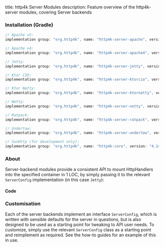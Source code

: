 title: http4k Server Modules
description: Feature overview of the http4k-server modules, covering Server backends

### Installation (Gradle)

```groovy
// Apache v5: 
implementation group: "org.http4k", name: "http4k-server-apache", version: "4.14.1.4"

// Apache v4: 
implementation group: "org.http4k", name: "http4k-server-apache4", version: "4.14.1.4"

// Jetty: 
implementation group: "org.http4k", name: "http4k-server-jetty", version: "4.14.1.4"

// Ktor CIO: 
implementation group: "org.http4k", name: "http4k-server-ktorcio", version: "4.14.1.4"

// Ktor Netty: 
implementation group: "org.http4k", name: "http4k-server-ktornetty", version: "4.14.1.4"

// Netty: 
implementation group: "org.http4k", name: "http4k-server-netty", version: "4.14.1.4"

// Ratpack: 
implementation group: "org.http4k", name: "http4k-server-ratpack", version: "4.14.1.4"

// Undertow: 
implementation group: "org.http4k", name: "http4k-server-undertow", version: "4.14.1.4"

// SunHttp (for development only): 
implementation group: "org.http4k", name: "http4k-core", version: "4.14.1.4"
```

### About
Server-backend modules provide a consistent API to mount HttpHandlers into the specified container in 1 LOC, by 
simply passing it to the relevant `ServerConfig` implementation (in this case `Jetty`):

#### Code [<img class="octocat"/>](https://github.com/http4k/http4k/blob/master/src/docs/guide/reference/servers/example_http.kt)

<script src="https://gist-it.appspot.com/https://github.com/http4k/http4k/blob/master/src/docs/guide/reference/servers/example_http.kt"></script>

### Customisation
Each of the server backends implement an interface `ServerConfig`, which is written with sensible defaults for the server in questions, 
but is also designed to be used as a starting point for tweaking to API user needs. To customize, simply use the relevant `ServerConfig` 
class as a starting point and reimplement as required. See the how-to guides for an example of this in use.
